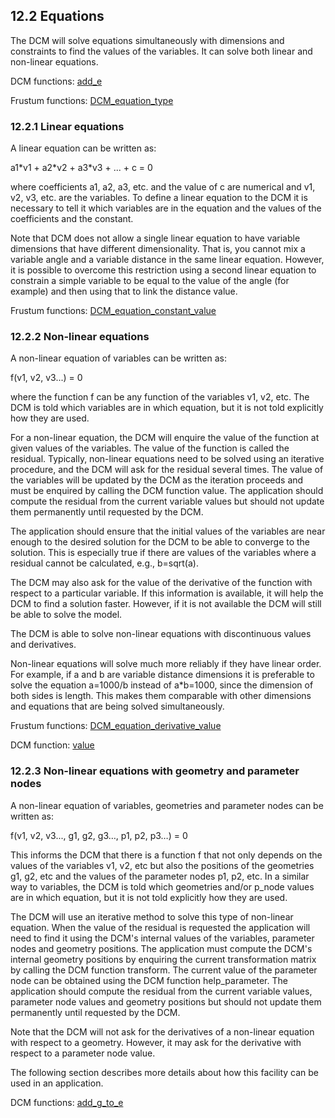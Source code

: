 ## 12.2 Equations

The DCM will solve equations simultaneously with dimensions and constraints to find the values of the variables. 
It can solve both linear and non-linear equations.

DCM functions: [add\_e](16.4._DCM_functions_for_managing_equations.md)

Frustum functions: [DCM\_equation\_type](17.9._Frustum_functions_for_variables_and_equations.md)

### 12.2.1 Linear equations

A linear equation can be written as:

a1\*v1 + a2\*v2 + a3\*v3 + ... + c = 0

where coefficients a1, a2, a3, etc. 
and the value of c are numerical and v1, v2, v3, etc. 
are the variables. 
To define a linear equation to the DCM it is necessary to tell it which variables are in the equation and the values of the coefficients and the constant.

Note that DCM does not allow a single linear equation to have variable dimensions that have different dimensionality. 
That is, you cannot mix a variable angle and a variable distance in the same linear equation. 
However, it is possible to overcome this restriction using a second linear equation to constrain a simple variable to be equal to the value of the angle (for example) and then using that to link the distance value.

Frustum functions: [DCM\_equation\_constant\_value](17.9._Frustum_functions_for_variables_and_equations.md)

### 12.2.2 Non-linear equations

A non-linear equation of variables can be written as:

f(v1, v2, v3...) = 0

where the function f can be any function of the variables v1, v2, etc. 
The DCM is told which variables are in which equation, but it is not told explicitly how they are used.

For a non-linear equation, the DCM will enquire the value of the function at given values of the variables. 
The value of the function is called the residual. 
Typically, non-linear equations need to be solved using an iterative procedure, and the DCM will ask for the residual several times. 
The value of the variables will be updated by the DCM as the iteration proceeds and must be enquired by calling the DCM function value. 
The application should compute the residual from the current variable values but should not update them permanently until requested by the DCM.

The application should ensure that the initial values of the variables are near enough to the desired solution for the DCM to be able to converge to the solution. 
This is especially true if there are values of the variables where a residual cannot be calculated, e.g., b=sqrt(a).

The DCM may also ask for the value of the derivative of the function with respect to a particular variable. 
If this information is available, it will help the DCM to find a solution faster. 
However, if it is not available the DCM will still be able to solve the model.

The DCM is able to solve non-linear equations with discontinuous values and derivatives.

Non-linear equations will solve much more reliably if they have linear order. 
For example, if a and b are variable distance dimensions it is preferable to solve the equation a=1000/b instead of a\*b=1000, since the dimension of both sides is length. 
This makes them comparable with other dimensions and equations that are being solved simultaneously.

Frustum functions: [DCM\_equation\_derivative\_value](17.9._Frustum_functions_for_variables_and_equations.md)

DCM function: [value](16.5._Enquiry_functions.md)

### 12.2.3 Non-linear equations with geometry and parameter nodes

A non-linear equation of variables, geometries and parameter nodes can be written as:

f(v1, v2, v3..., g1, g2, g3…, p1, p2, p3…) = 0

This informs the DCM that there is a function f that not only depends on the values of the variables v1, v2, etc but also the positions of the geometries g1, g2, etc and the values of the parameter nodes p1, p2, etc. 
In a similar way to variables, the DCM is told which geometries and/or p\_node values are in which equation, but it is not told explicitly how they are used.

The DCM will use an iterative method to solve this type of non-linear equation. 
When the value of the residual is requested the application will need to find it using the DCM's internal values of the variables, parameter nodes and geometry positions. 
The application must compute the DCM's internal geometry positions by enquiring the current transformation matrix by calling the DCM function transform. 
The current value of the parameter node can be obtained using the DCM function help\_parameter. 
The application should compute the residual from the current variable values, parameter node values and geometry positions but should not update them permanently until requested by the DCM.

Note that the DCM will not ask for the derivatives of a non-linear equation with respect to a geometry. 
However, it may ask for the derivative with respect to a parameter node value.

The following section describes more details about how this facility can be used in an application.

DCM functions: [add\_g\_to\_e](16.4._DCM_functions_for_managing_equations.md)

